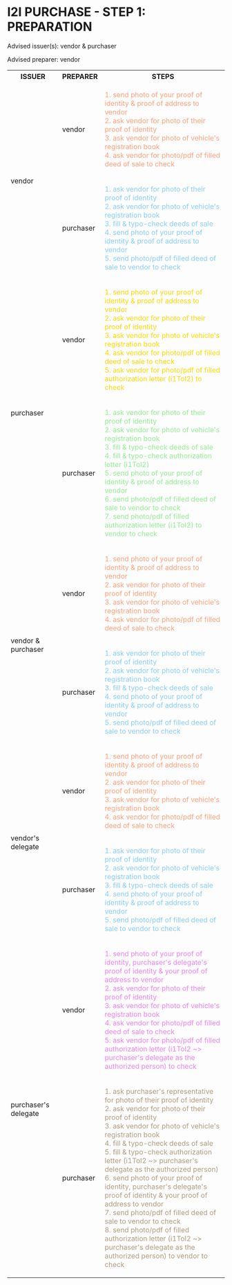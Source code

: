 # I2I PURCHASE - STEP 1: PREPARATION

Advised issuer(s): vendor & purchaser

Advised preparer: vendor

<table>
  <tr>
    <th>ISSUER</th>
    <th>PREPARER</th>
    <th>STEPS</th>
  </tr>

  <tr>
    <!-- ISSUER: vendor -->
    <!-- PREPARER: vendor -->
    <td rowspan="2">vendor</td>
    <td>vendor</td>
    <td style="color: lightsalmon;">
      <ol style="padding: 0; list-style-position: inside;">
        <li>send photo of your proof of identity & proof of address to vendor</li>
        <li>ask vendor for photo of their proof of identity</li>
        <li>ask vendor for photo of vehicle's registration book</li>
        <li>ask vendor for photo/pdf of filled deed of sale to check</li>
      </ol>
    </td>
  </tr>
  <tr>
    <!-- ISSUER: vendor -->
    <!-- PREPARER: purchaser -->
    <td>purchaser</td>
    <td style="color: lightskyblue;">
      <ol style="padding: 0; list-style-position: inside;">
        <li>ask vendor for photo of their proof of identity</li>
        <li>ask vendor for photo of vehicle's registration book</li>
        <li>fill & typo-check deeds of sale</li>
        <li>send photo of your proof of identity & proof of address to vendor</li>
        <li>send photo/pdf of filled deed of sale to vendor to check</li>
      </ol>
    </td>
  </tr>

  <tr>
    <!-- ISSUER: purchaser -->
    <!-- PREPARER: vendor -->
    <td rowspan="2">purchaser</td>
    <td>vendor</td>
    <td style="color: gold;">
      <ol style="padding: 0; list-style-position: inside;">
        <li>send photo of your proof of identity & proof of address to vendor</li>
        <li>ask vendor for photo of their proof of identity</li>
        <li>ask vendor for photo of vehicle's registration book</li>
        <li>ask vendor for photo/pdf of filled deed of sale to check</li>
        <li>ask vendor for photo/pdf of filled authorization letter (i1ToI2) to check</li>
      </ol>
    </td>
  </tr>
  <tr>
    <!-- ISSUER: purchaser -->
    <!-- PREPARER: purchaser -->
    <td>purchaser</td>
    <td style="color: lightgreen;">
      <ol style="padding: 0; list-style-position: inside;">
        <li>ask vendor for photo of their proof of identity</li>
        <li>ask vendor for photo of vehicle's registration book</li>
        <li>fill & typo-check deeds of sale</li>
        <li>fill & typo-check authorization letter (i1ToI2)</li>
        <li>send photo of your proof of identity & proof of address to vendor</li>
        <li>send photo/pdf of filled deed of sale to vendor to check</li>
        <li>send photo/pdf of filled authorization letter (i1ToI2) to vendor to check</li>
      </ol>
    </td>
  </tr>

  <tr>
    <!-- ISSUER: vendor & purchaser -->
    <!-- PREPARER: vendor -->
    <td rowspan="2">vendor & purchaser</td>
    <td>vendor</td>
    <td style="color: lightsalmon;">
      <ol style="padding: 0; list-style-position: inside;">
        <li>send photo of your proof of identity & proof of address to vendor</li>
        <li>ask vendor for photo of their proof of identity</li>
        <li>ask vendor for photo of vehicle's registration book</li>
        <li>ask vendor for photo/pdf of filled deed of sale to check</li>
      </ol>
    </td>
  </tr>
  <tr>
    <!-- ISSUER: vendor & purchaser -->
    <!-- PREPARER: purchaser -->
    <td>purchaser</td>
    <td style="color: lightskyblue;">
      <ol style="padding: 0; list-style-position: inside;">
        <li>ask vendor for photo of their proof of identity</li>
        <li>ask vendor for photo of vehicle's registration book</li>
        <li>fill & typo-check deeds of sale</li>
        <li>send photo of your proof of identity & proof of address to vendor</li>
        <li>send photo/pdf of filled deed of sale to vendor to check</li>
      </ol>
    </td>
  </tr>

  <tr>
    <!-- ISSUER: vendor's delegate -->
    <!-- PREPARER: vendor -->
    <td rowspan="2">vendor's delegate</td>
    <td>vendor</td>
    <td style="color: lightsalmon;">
      <ol style="padding: 0; list-style-position: inside;">
        <li>send photo of your proof of identity & proof of address to vendor</li>
        <li>ask vendor for photo of their proof of identity</li>
        <li>ask vendor for photo of vehicle's registration book</li>
        <li>ask vendor for photo/pdf of filled deed of sale to check</li>
      </ol>
    </td>
  </tr>
  <tr>
    <!-- ISSUER: vendor's delegate -->
    <!-- PREPARER: purchaser -->
    <td>purchaser</td>
    <td style="color: lightskyblue;">
      <ol style="padding: 0; list-style-position: inside;">
        <li>ask vendor for photo of their proof of identity</li>
        <li>ask vendor for photo of vehicle's registration book</li>
        <li>fill & typo-check deeds of sale</li>
        <li>send photo of your proof of identity & proof of address to vendor</li>
        <li>send photo/pdf of filled deed of sale to vendor to check</li>
      </ol>
    </td>
  </tr>

  <tr>
    <!-- ISSUER: purchaser's delegate -->
    <!-- PREPARER: vendor -->
    <td rowspan="2">purchaser's delegate</td>
    <td>vendor</td>
    <td style="color: violet;">
      <ol style="padding: 0; list-style-position: inside;">
        <li>send photo of your proof of identity, purchaser's delegate's proof of identity & your proof of address to vendor</li>
        <li>ask vendor for photo of their proof of identity</li>
        <li>ask vendor for photo of vehicle's registration book</li>
        <li>ask vendor for photo/pdf of filled deed of sale to check</li>
        <li>ask vendor for photo/pdf of filled authorization letter (i1ToI2 ~> purchaser's delegate as the authorized person) to check</li>
      </ol>
    </td>
  </tr>
  <tr>
    <!-- ISSUER: purchaser's delegate -->
    <!-- PREPARER: purchaser -->
    <td>purchaser</td>
    <td style="color: #b09c81;">
      <ol style="padding: 0; list-style-position: inside;">
        <li>ask purchaser's representative for photo of their proof of identity</li>
        <li>ask vendor for photo of their proof of identity</li>
        <li>ask vendor for photo of vehicle's registration book</li>
        <li>fill & typo-check deeds of sale</li>
        <li>fill & typo-check authorization letter (i1ToI2 ~> purchaser's delegate as the authorized person)</li>
        <li>send photo of your proof of identity, purchaser's delegate's proof of identity & your proof of address to vendor</li>
        <li>send photo/pdf of filled deed of sale to vendor to check</li>
        <li>send photo/pdf of filled authorization letter (i1ToI2 ~> purchaser's delegate as the authorized person) to vendor to check</li>
      </ol>
    </td>
  </tr>
</table>
